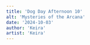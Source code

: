 ```yaml
---
title: 'Dog Day Afternoon 10'
alt: 'Mysteries of the Arcana'
date: '2024-10-03'
author: 'Keira'
artist: 'Keira'
---
```

